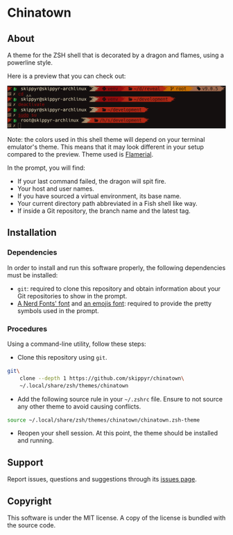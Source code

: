 # Chinatown

## About

A theme for the ZSH shell that is decorated by a dragon and flames, using a powerline style.

Here is a preview that you can check out:

![](preview.png)

Note: the colors used in this shell theme will depend on your terminal emulator's theme. This means that it may look different in your setup compared to the preview. Theme used is [Flamerial](https://github.com/skippyr/flamerial).

In the prompt, you will find:

- If your last command failed, the dragon will spit fire.
- Your host and user names.
- If you have sourced a virtual environment, its base name.
- Your current directory path abbreviated in a Fish shell like way.
- If inside a Git repository, the branch name and the latest tag.

## Installation

### Dependencies

In order to install and run this software properly, the following dependencies must be installed:

- `git`: required to clone this repository and obtain information about your Git repositories to show in the prompt.
- [A Nerd Fonts' font](https://www.nerdfonts.com/font-downloads) and [an emojis font](https://fonts.google.com/noto/specimen/Noto+Emoji): required to provide the pretty symbols used in the prompt.

### Procedures

Using a command-line utility, follow these steps:

- Clone this repository using `git`.

```bash
git\
    clone --depth 1 https://github.com/skippyr/chinatown\
    ~/.local/share/zsh/themes/chinatown
```

- Add the following source rule in your `~/.zshrc` file. Ensure to not source any other theme to avoid causing conflicts.

```bash
source ~/.local/share/zsh/themes/chinatown/chinatown.zsh-theme
```

- Reopen your shell session. At this point, the theme should be installed and running.

## Support

Report issues, questions and suggestions through its [issues page](https://github.com/skippyr/chinatown/issues).

## Copyright

This software is under the MIT license. A copy of the license is bundled with the source code.
